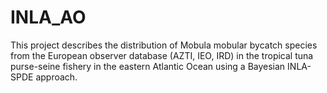 # INLA_AO

This project describes the distribution of Mobula mobular bycatch species from the European observer database (AZTI, IEO, IRD) in the tropical tuna purse-seine fishery in the eastern Atlantic Ocean using a Bayesian INLA-SPDE approach.